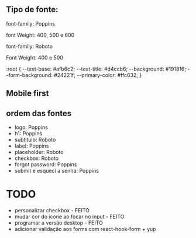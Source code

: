 ## **Tipo de fonte:**

font-family: Poppins 

font Weight: 400, 500 e 600

font-family: Roboto

Font Weight: 400 e 500

:root {
  --text-base: #afb6c2;
  --text-title: #d4ccb6;
  --background: #191816;
  --form-background: #24221f;
  --primary-color: #ffc632;
}

## Mobile first

## ordem das fontes

- logo: Poppins
- h1: Poppins
- subtitulo: Roboto
- label: Poppins
- placeholder: Roboto
- checkbox: Roboto
- forgot password: Poppins
- submit e esqueci a senha: Poppins

# TODO
- personalizar checkbox - FEITO
- mudar cor do icone ao focar no input - FEITO
- programar a versão desktop - FEITO
- adicionar validação aos forms com react-hook-form + yup